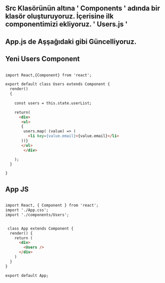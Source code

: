 ## Src Klasörünün altına ' Components ' adında bir klasör oluşturuyoruz. İçerisine ilk componentimizi ekliyoruz. ' Users.js '
## App.js de Aşşağıdaki gibi Güncelliyoruz.

##  Yeni Users Component

```html

import React,{Component} from 'react';

export default class Users extends Component {
  render()  
  {
    
    const users = this.state.userList;

    return(
      <div>
       <ul>
       {
        users.map( (value) => (
          <li key={value.email}>{value.email}</li>
       ))}
       </ul>
        </div>

    );
  }

}

```

## App JS

```html

import React, { Component } from 'react';
import './App.css';
import './components/Users';


 class App extends Component {
  render() {
    return (
      <div>
        <Users />
      </div>
    )
  }
}

export default App;
```
